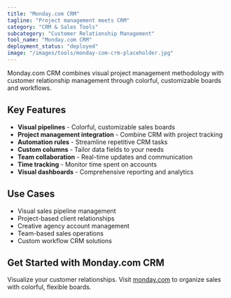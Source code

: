 ```yaml
---
title: "Monday.com CRM"
tagline: "Project management meets CRM"
category: "CRM & Sales Tools"
subcategory: "Customer Relationship Management"
tool_name: "Monday.com CRM"
deployment_status: "deployed"
image: "/images/tools/monday-com-crm-placeholder.jpg"
---
```

Monday.com CRM combines visual project management methodology with customer relationship management through colorful, customizable boards and workflows.

## Key Features

- **Visual pipelines** - Colorful, customizable sales boards
- **Project management integration** - Combine CRM with project tracking
- **Automation rules** - Streamline repetitive CRM tasks
- **Custom columns** - Tailor data fields to your needs
- **Team collaboration** - Real-time updates and communication
- **Time tracking** - Monitor time spent on accounts
- **Visual dashboards** - Comprehensive reporting and analytics

## Use Cases

- Visual sales pipeline management
- Project-based client relationships
- Creative agency account management
- Team-based sales operations
- Custom workflow CRM solutions

## Get Started with Monday.com CRM

Visualize your customer relationships. Visit [monday.com](https://monday.com) to organize sales with colorful, flexible boards.